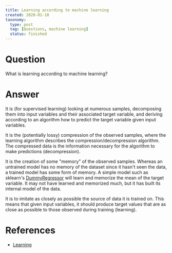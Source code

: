 ```yaml
---
title: Learning according to machine learning
created: 2020-01-18
taxonomy:
  type: post
  tag: [Questions, machine learning]
  status: finished
---
```


# Question
What is learning according to machine learning?

# Answer
It is (for supervised learning) looking at numerous samples, decomposing them into input variables and their associated target variable, and deriving according to an algorithm how to predict the target variable given input variables.

It is the (potentially lossy) compression of the observed samples, where the learning algorithm describes the compression/decompression algorithm. The compressed data is the information necessary for the algorithm to make predictions (decompression).

It is the creation of some "memory" of the observed samples. Whereas an untrained model has no memory of the dataset since it hasn't seen the data, a trained model has some form of memory. A simple model such as sklearn's [DummyRegressor](https://scikit-learn.org/stable/modules/generated/sklearn.dummy.DummyRegressor.html) will learn and memorize the mean of the target variable. It may not have learned and memorized much, but it has built its internal model of the data.

It is to imitate as closely as possible the source of data it is trained on. This means that given input variables, it should produce target values that are as close as possible to those observed during training (learning).

# References
* [Learning](../../../../agi/learning/article.md)
